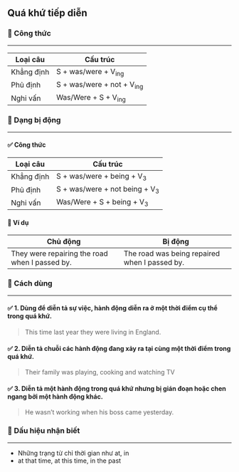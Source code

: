 ## Quá khứ tiếp diễn

### 📌 Công thức

---

| Loại câu   | Cấu trúc                             |
|------------|--------------------------------------|
| Khẳng định | S + was/were + V<sub>ing</sub>       |
| Phủ định   | S + was/were + not + V<sub>ing</sub> |
| Nghi vấn   | Was/Were + S + V<sub>ing</sub>       |

### 📌 Dạng bị động

---

#### ✅ Công thức

| Loại câu   | Cấu trúc                                 |
|------------|------------------------------------------|
| Khẳng định | S + was/were + being + V<sub>3</sub>     |
| Phủ định   | S + was/were + not being + V<sub>3</sub> |
| Nghi vấn   | Was/Were + S + being + V<sub>3</sub>     |

#### 📝 Ví dụ

| Chủ động                                       | Bị động                                       |
|------------------------------------------------|-----------------------------------------------|
| They were repairing the road when I passed by. | The road was being repaired when I passed by. |

### 📌 Cách dùng

---

#### ✅ 1. Dùng để diễn tả sự việc, hành động diễn ra ở một thời điểm cụ thể trong quá khứ.

> This time last year they were living in England.

#### ✅ 2. Diễn tả chuỗi các hành động đang xảy ra tại cùng một thời điểm trong quá khứ.

> Their family was playing, cooking and watching TV

#### ✅ 3. Diễn tả một hành động trong quá khứ nhưng bị gián đoạn hoặc chen ngang bởi một hành động khác.

> He wasn’t working when his boss came yesterday.

### 📌 Dấu hiệu nhận biết

---

- Những trạng từ chỉ thời gian như at, in
- at that time, at this time, in the past